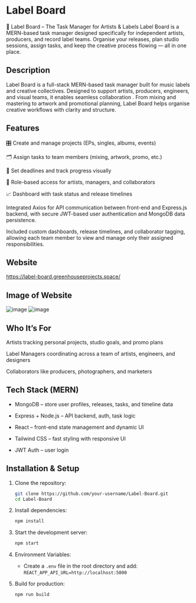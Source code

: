 # Label Board

🎵 Label Board – The Task Manager for Artists & Labels
Label Board is a MERN-based task manager designed specifically for independent artists, producers, and record label teams. Organise your releases, plan studio sessions, assign tasks, and keep the creative process flowing — all in one place.

## Description

Label Board is a full-stack MERN-based task manager built for music labels and creative collectives. Designed to support artists, producers, engineers, and visual teams, it enables seamless collaboration . From mixing and mastering to artwork and promotional planning, Label Board helps organise creative workflows with clarity and structure.

## Features

🎛️ Create and manage projects (EPs, singles, albums, events)

🗂️ Assign tasks to team members (mixing, artwork, promo, etc.)

📅 Set deadlines and track progress visually

👥 Role-based access for artists, managers, and collaborators

📈 Dashboard with task status and release timelines

Integrated Axios for API communication between front-end and Express.js backend, with secure JWT-based user authentication and MongoDB data persistence.

Included custom dashboards, release timelines, and collaborator tagging, allowing each team member to view and manage only their assigned responsibilities.

## Website

https://label-board.greenhouseprojects.space/

## Image of Website

![image](https://github.com/user-attachments/assets/38fa4d91-10a4-4e00-91e6-d4748cb1464e)
![image](https://github.com/user-attachments/assets/6be28e12-e7f2-4614-8d02-9ee0be92f54d)

## Who It’s For

Artists tracking personal projects, studio goals, and promo plans

Label Managers coordinating across a team of artists, engineers, and designers

Collaborators like producers, photographers, and marketers

## Tech Stack (MERN)

- MongoDB – store user profiles, releases, tasks, and timeline data

- Express + Node.js – API backend, auth, task logic

- React – front-end state management and dynamic UI

- Tailwind CSS – fast styling with responsive UI

- JWT Auth – user login

## Installation & Setup

1. Clone the repository:

   ```bash
   git clone https://github.com/your-username/Label-Board.git
   cd Label-Board

   ```

2. Install dependencies:

   ```bash
   npm install
   ```

3. Start the development server:

   ```bash
   npm start
   ```

4. Environment Variables:

   - Create a `.env` file in the root directory and add:
     `REACT_APP_API_URL=http://localhost:5000
`

5. Build for production:
   ```bash
   npm run build
   ```
